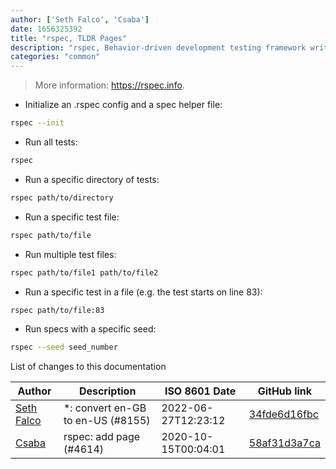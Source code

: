 ```yaml
---
author: ['Seth Falco', 'Csaba']
date: 1656325392
title: "rspec, TLDR Pages"
description: "rspec, Behavior-driven development testing framework written in Ruby to test Ruby code."
categories: "common"
---
```

> More information: <https://rspec.info>.

- Initialize an .rspec config and a spec helper file:

```bash
rspec --init
```

- Run all tests:

```bash
rspec
```

- Run a specific directory of tests:

```bash
rspec path/to/directory
```

- Run a specific test file:

```bash
rspec path/to/file
```

- Run multiple test files:

```bash
rspec path/to/file1 path/to/file2
```

- Run a specific test in a file (e.g. the test starts on line 83):

```bash
rspec path/to/file:83
```

- Run specs with a specific seed:

```bash
rspec --seed seed_number
```
List of changes to this documentation


Author | Description | ISO 8601 Date | GitHub link
------|-----|-----|-----
[Seth Falco](mailto:seth@falco.fun) | *: convert en-GB to en-US (#8155) | 2022-06-27T12:23:12 | [34fde6d16fbc](https://github.com/tldr-pages/tldr/commit/34fde6d16fbc0a3c45fff5903f0fc2597547b1bb)
[Csaba](mailto:csaba@madetech.com) | rspec: add page (#4614) | 2020-10-15T00:04:01 | [58af31d3a7ca](https://github.com/tldr-pages/tldr/commit/58af31d3a7cae911cf6da3d71cf2f2ace09ea209)

